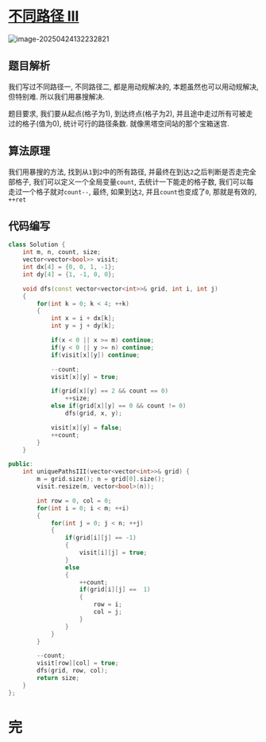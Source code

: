 # [不同路径 III](https://leetcode.cn/problems/unique-paths-iii/)

![image-20250424132232821](https://md-wind.oss-cn-nanjing.aliyuncs.com/md/20250424132232956.png)

## 题目解析

我们写过不同路径一, 不同路径二, 都是用动规解决的, 本题虽然也可以用动规解决, 但特别难. 所以我们用暴搜解决.

题目要求, 我们要从起点(格子为1), 到达终点(格子为2), 并且途中走过所有可被走过的格子(值为0), 统计可行的路径条数. 就像黑塔空间站的那个宝箱迷宫.

## 算法原理

我们用暴搜的方法, 找到从`1`到`2`中的所有路径, 并最终在到达`2`之后判断是否走完全部格子, 我们可以定义一个全局变量`count`, 去统计一下能走的格子数, 我们可以每走过一个格子就对`count--`, 最终, 如果到达`2`, 并且`count`也变成了`0`, 那就是有效的, `++ret`

## 代码编写

```cpp
class Solution {
    int m, n, count, size;
    vector<vector<bool>> visit;
    int dx[4] = {0, 0, 1, -1};
    int dy[4] = {1, -1, 0, 0};

    void dfs(const vector<vector<int>>& grid, int i, int j)
    {
        for(int k = 0; k < 4; ++k)
        {
            int x = i + dx[k];
            int y = j + dy[k];

            if(x < 0 || x >= m) continue;
            if(y < 0 || y >= n) continue;
            if(visit[x][y]) continue;

            --count;
            visit[x][y] = true;

            if(grid[x][y] == 2 && count == 0)
                ++size;
            else if(grid[x][y] == 0 && count != 0)
                dfs(grid, x, y);

            visit[x][y] = false;
            ++count;
        }
    }

public:
    int uniquePathsIII(vector<vector<int>>& grid) {
        m = grid.size(); n = grid[0].size();
        visit.resize(m, vector<bool>(n));

        int row = 0, col = 0;
        for(int i = 0; i < m; ++i)
        {
            for(int j = 0; j < n; ++j)
            {
                if(grid[i][j] == -1)
                {
                    visit[i][j] = true;
                }
                else
                {
                    ++count;
                    if(grid[i][j] ==  1)
                    {
                        row = i;
                        col = j;
                    }
                }
            }
        }

        --count;
        visit[row][col] = true;
        dfs(grid, row, col);
        return size;
    }
};
```

# 完